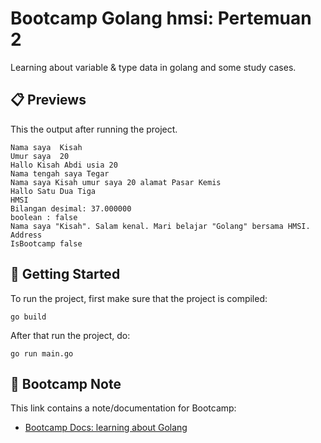 # Bootcamp Golang hmsi: Pertemuan 2
Learning about variable & type data in golang and some study cases.

## 📋 Previews
This the output after running the project.

    Nama saya  Kisah
    Umur saya  20
    Hallo Kisah Abdi usia 20
    Nama tengah saya Tegar
    Nama saya Kisah umur saya 20 alamat Pasar Kemis
    Hallo Satu Dua Tiga
    HMSI
    Bilangan desimal: 37.000000
    boolean : false
    Nama saya "Kisah". Salam kenal. Mari belajar "Golang" bersama HMSI.
    Address
    IsBootcamp false

## 🧪 Getting Started
To run the project, first make sure that the project is compiled:

    go build

After that run the project, do:

    go run main.go

## 📝 Bootcamp Note
This link contains a note/documentation for Bootcamp:
- [Bootcamp Docs: learning about Golang](https://drive.google.com/drive/folders/14fco3zw_Yt2DDrUZKvif-5nai9nUFooC?usp=sharing)

